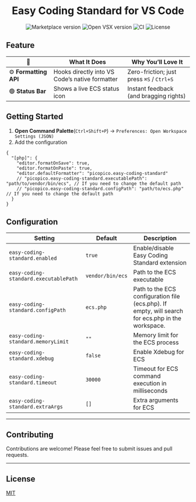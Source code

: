 <h1 align="center">Easy&nbsp;Coding&nbsp;Standard&nbsp;for&nbsp;VS&nbsp;Code</h1>

<p align="center">
  <img alt="Marketplace version" src="https://img.shields.io/visual-studio-marketplace/v/picopico.easy-coding-standard?color=blue&logo=visualstudiocode">
  <img alt="Open VSX version" src="https://img.shields.io/open-vsx/v/picopico/easy-coding-standard?color=fuchsia&logo=openvsx">
  <img alt="CI" src="https://github.com/picopicos/easy-coding-standard-vscode/actions/workflows/ci.yml/badge.svg">
  <img alt="License" src="https://img.shields.io/github/license/picopicos/easy-coding-standard-vscode">
</p>

## Feature

| 💎  | What It Does | Why You’ll Love It |
|-----|--------------|--------------------|
| ⚙️  **Formatting API** | Hooks directly into VS Code’s native formatter | Zero-friction; just press `⌘S` / `Ctrl+S` |
| 🟢 **Status Bar** | Shows a live ECS status icon | Instant feedback (and bragging rights) |

## Getting Started

1. **Open Command Palette**(`Ctrl+Shift+P`) → `Preferences: Open Workspace Settings (JSON)`  
2. Add the configuration

```jsonc
{
  "[php]": {
    "editor.formatOnSave": true,
    "editor.formatOnPaste": true,
    "editor.defaultFormatter": "picopico.easy-coding-standard"
    // "picopico.easy-coding-standard.executablePath": "path/to/vendor/bin/ecs", // If you need to change the default path
    // "picopico.easy-coding-standard.configPath": "path/to/ecs.php" // If you need to change the default path
  }
}
```

## Configuration

| Setting | Default | Description |
|---------|---------|-------------|
| `easy-coding-standard.enabled` | `true` | Enable/disable Easy Coding Standard extension |
| `easy-coding-standard.executablePath` | `vendor/bin/ecs` | Path to the ECS executable |
| `easy-coding-standard.configPath` | `ecs.php` | Path to the ECS configuration file (ecs.php). If empty, will search for ecs.php in the workspace. |
| `easy-coding-standard.memoryLimit` | `""` | Memory limit for the ECS process |
| `easy-coding-standard.xdebug` | `false` | Enable Xdebug for ECS |
| `easy-coding-standard.timeout` | `30000` | Timeout for ECS command execution in milliseconds |
| `easy-coding-standard.extraArgs` | `[]` | Extra arguments for ECS |

---

## Contributing

Contributions are welcome! Please feel free to submit issues and pull requests.

---

## License

[MIT](LICENSE)

